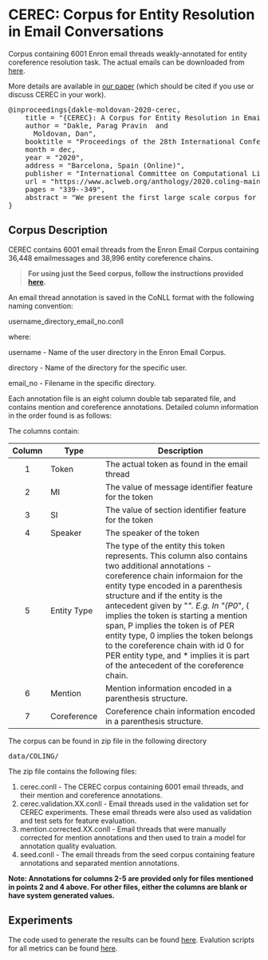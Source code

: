 # CEREC: Corpus for Entity Resolution in Email Conversations

Corpus containing 6001 Enron email threads weakly-annotated for entity coreference resolution task. The actual emails can be downloaded from [here](https://www.cs.cmu.edu/~./enron/).

More details are available in [our paper](https://www.aclweb.org/anthology/2020.coling-main.30.pdf) (which should be cited if you use or discuss CEREC in your work).

</p>
<div class="highlight highlight-source-shell"><pre>
@inproceedings{dakle-moldovan-2020-cerec,
    title = "{CEREC}: A Corpus for Entity Resolution in Email Conversations",
    author = "Dakle, Parag Pravin  and
      Moldovan, Dan",
    booktitle = "Proceedings of the 28th International Conference on Computational Linguistics",
    month = dec,
    year = "2020",
    address = "Barcelona, Spain (Online)",
    publisher = "International Committee on Computational Linguistics",
    url = "https://www.aclweb.org/anthology/2020.coling-main.30",
    pages = "339--349",
    abstract = "We present the first large scale corpus for entity resolution in email conversations (CEREC). The corpus consists of 6001 email threads from the Enron Email Corpus containing 36,448 email messages and 38,996 entity coreference chains. The annotation is carried out as a two-step process with minimal manual effort. Experiments are carried out for evaluating different features and performance of four baselines on the created corpus. For the task of mention identification and coreference resolution, a best performance of 54.1 F1 is reported, highlighting the room for improvement. An in-depth qualitative and quantitative error analysis is presented to understand the limitations of the baselines considered.",
}
</pre></div>

## Corpus Description

CEREC contains 6001 email threads from the Enron Email Corpus containing 36,448 emailmessages and 38,996 entity coreference chains.

> <strong>For using just the Seed corpus, follow the instructions provided [here](https://github.com/paragdakle/emailcoref/blob/master/data/LREC/).</strong>

An email thread annotation is saved in the CoNLL format with the following naming convention:

username_directory_email_no.conll

where:

username - Name of the user directory in the Enron Email Corpus.

directory - Name of the directory for the specific user.

email_no - Filename in the specific directory.

Each annotation file is an eight column double tab separated file, and contains mention and coreference annotations. Detailed column information in the order found is as follows:

The columns contain:

Column | Type         | Description
:-----:|----------------|--------------------------------------------
1      | Token             | The actual token as found in the email thread
2      | MI             | The value of message identifier feature for the token
3      | SI           | The value of section identifier feature for the token
4      | Speaker           | The speaker of the token
5      | Entity Type        | The type of the entity this token represents. This column also contains two additional annotations - coreference chain informaion for the entity type encoded in a parenthesis structure and if the entity is the antecedent given by "*". E.g. In "(P0*", ( implies the token is starting a mention span, P implies the token is of PER entity type, 0 implies the token belongs to the coreference chain with id 0 for PER entity type, and * implies it is part of the antecedent of the coreference chain.
6      | Mention | Mention information encoded in a parenthesis structure.
7      | Coreference | Coreference chain information encoded in a parenthesis structure.

The corpus can be found in zip file in the following directory <pre>data/COLING/</pre>

The zip file contains the following files:
1. cerec.conll - The CEREC corpus containing 6001 email threads, and their mention and coreference annotations.
2. cerec.validation.XX.conll - Email threads used in the validation set for CEREC experiments. These email threads were also used as validation and test sets for feature evaluation.
3. mention.corrected.XX.conll - Email threads that were manually corrected for mention annotations and then used to train a model for annotation quality evaluation.
4. seed.conll - The email threads from the seed corpus containing feature annotations and separated mention annotations.

<strong>Note: Annotations for columns 2-5 are provided only for files mentioned in points 2 and 4 above. For other files, either the columns are blank or have system generated values.</strong>

## Experiments

The code used to generate the results can be found [here](https://github.com/mandarjoshi90/coref). Evalution scripts for all metrics can be found [here](https://github.com/conll/reference-coreference-scorers).
